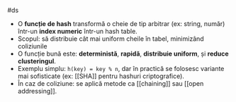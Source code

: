 #ds
- O **funcție de hash** transformă o cheie de tip arbitrar (ex: string, număr) într-un **index numeric** într-un hash table.
- Scopul: să distribuie cât mai uniform cheile în tabel, minimizând coliziunile
- O funcție bună este: **deterministă**, **rapidă**, **distribuie uniform**, și **reduce clusteringul**.
- Exemplu simplu: `h(key) = key % n`, dar în practică se folosesc variante mai sofisticate (ex: [[SHA]] pentru hashuri criptografice).
- În caz de coliziune: se aplică metode ca [[chaining]] sau [[open addressing]].

